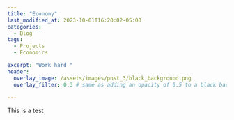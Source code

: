 ```yaml
---
title: "Economy"
last_modified_at: 2023-10-01T16:20:02-05:00
categories:
  - Blog
tags:
  - Projects
  - Economics

excerpt: "Work hard "
header:
  overlay_image: /assets/images/post_3/black_background.png
  overlay_filter: 0.3 # same as adding an opacity of 0.5 to a black background

---
```


This is a test